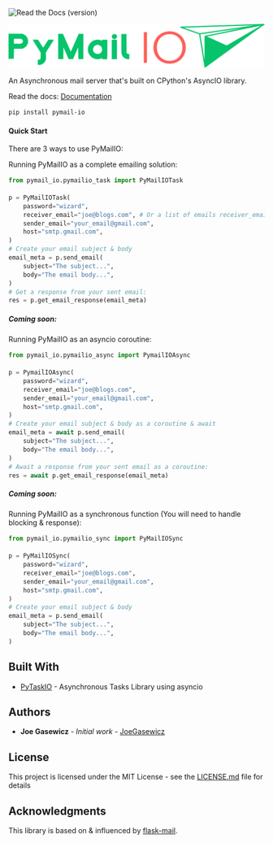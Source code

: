 ![Read the Docs (version)](https://img.shields.io/readthedocs/pymail-io/latest)

![PyMailIO](assets/pymail_io.png)

 An Asynchronous mail server that's built on CPython's AsyncIO library.
 
Read the docs: [Documentation](https://pymail-io.readthedocs.io/en/latest/)


```bash
pip install pymail-io
```

#### Quick Start


There are 3 ways to use PyMailIO:


Running PyMailIO as a complete emailing solution:

```python
from pymail_io.pymailio_task import PyMailIOTask

p = PyMailIOTask(
    password="wizard",
    receiver_email="joe@blogs.com", # Or a list of emails receiver_email=["joe@blogs.com", ...],
    sender_email="your_email@gmail.com",
    host="smtp.gmail.com",
)
# Create your email subject & body
email_meta = p.send_email(
    subject="The subject...",
    body="The email body...",
)
# Get a response from your sent email:
res = p.get_email_response(email_meta)
```

##### Coming soon:

Running PyMailIO as an asyncio coroutine:

```python
from pymail_io.pymailio_async import PymailIOAsync

p = PymailIOAsync(
    password="wizard",
    receiver_email="joe@blogs.com",
    sender_email="your_email@gmail.com",
    host="smtp.gmail.com",
)
# Create your email subject & body as a coroutine & await
email_meta = await p.send_email(
    subject="The subject...",
    body="The email body...",
)
# Await a response from your sent email as a coroutine:
res = await p.get_email_response(email_meta)
```
##### Coming soon:

Running PyMailIO as a synchronous function (You will need to handle blocking & response):

```python
from pymail_io.pymailio_sync import PyMailIOSync

p = PyMailIOSync(
    password="wizard",
    receiver_email="joe@blogs.com",
    sender_email="your_email@gmail.com",
    host="smtp.gmail.com",
)
# Create your email subject & body
email_meta = p.send_email(
    subject="The subject...",
    body="The email body...",
)
```


## Built With

* [PyTaskIO](https://github.com/joegasewicz/pytask_io) - Asynchronous Tasks Library using asyncio


## Authors

* **Joe Gasewicz** - *Initial work* - [JoeGasewicz](https://github.com/joegasewicz/)

## License

This project is licensed under the MIT License - see the [LICENSE.md](LICENSE.md) file for details

## Acknowledgments

This library is based on & influenced by [flask-mail](https://github.com/mattupstate/flask-mail).